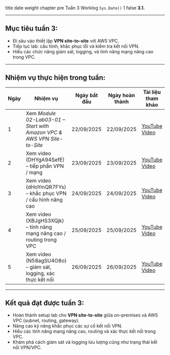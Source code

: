 title date weight chapter pre
Tuần 3 Worklog  `Sys.Date()`  1  false  <b> 3.1. </b>

---

## Mục tiêu tuần 3:
- Đi sâu vào thiết lập **VPN site-to-site** với AWS VPC.  
- Tiếp tục lab: cấu hình, khắc phục lỗi và kiểm tra kết nối VPN.  
- Hiểu các chức năng giám sát, logging, và tính năng mạng nâng cao trong VPC.  

---

## Nhiệm vụ thực hiện trong tuần:

| Ngày | Nhiệm vụ                                                             | Ngày bắt đầu | Ngày hoàn thành | Tài liệu tham khảo |
| ---- | -------------------------------------------------------------------- | ------------- | ---------------- | ------------------- |
| 1    | Xem *Module 02-Lab03-01 – Start with Amazon VPC & AWS VPN Site-to-Site* | 22/09/2025     | 22/09/2025        | [YouTube Video](https://youtu.be/O5CIvG0Wt78) |
| 2    | Xem video (DHYgA94SefE) – tiếp phần VPN / mạng                      | 23/09/2025     | 23/09/2025        | [YouTube Video](https://youtu.be/DHYgA94SefE) |
| 3    | Xem video (dHoYmQR7FYs) – khắc phục VPN / cấu hình nâng cao         | 24/09/2025     | 24/09/2025        | [YouTube Video](https://youtu.be/dHoYmQR7FYs) |
| 4    | Xem video (XBJgHS3XQjk) – tính năng mạng nâng cao / routing trong VPC  | 25/09/2025     | 25/09/2025        | [YouTube Video](https://youtu.be/XBJgHS3XQjk) |
| 5    | Xem video (N58agSU4O8o) – giám sát, logging, xác thực kết nối         | 26/09/2025     | 26/09/2025        | [YouTube Video](https://youtu.be/N58agSU4O8o) |

---

## Kết quả đạt được tuần 3:
- Hoàn thành setup lab cho **VPN site-to-site** giữa on-premises và AWS VPC (subnet, routing, gateway).  
- Nâng cao kỹ năng khắc phục các sự cố kết nối VPN.  
- Hiểu các tính năng mạng nâng cao, routing và xác thực kết nối trong VPC.  
- Khám phá cách giám sát và logging lưu lượng cũng như trạng thái kết nối VPN/VPC.  
